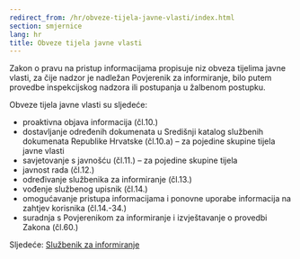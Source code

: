 ```yaml
---
redirect_from: /hr/obveze-tijela-javne-vlasti/index.html
section: smjernice
lang: hr
title: Obveze tijela javne vlasti
---
```


Zakon o pravu na pristup informacijama propisuje niz obveza tijelima javne vlasti, za čije nadzor je nadležan Povjerenik za informiranje, bilo putem provedbe inspekcijskog nadzora ili postupanja u žalbenom postupku.

Obveze tijela javne vlasti su sljedeće:

- proaktivna objava informacija (čl.10.) 
- dostavljanje određenih dokumenata u Središnji katalog službenih dokumenata Republike Hrvatske (čl.10.a) – za pojedine skupine tijela javne vlasti
- savjetovanje s javnošću (čl.11.) – za pojedine skupine tijela
- javnost rada (čl.12.)
- određivanje službenika za informiranje (čl.13.)
- vođenje službenog upisnik (čl.14.)
- omogućavanje pristupa informacijama i ponovne uporabe informacija na zahtjev korisnika (čl.14.-34.) 
- suradnja s Povjerenikom za informiranje i izvještavanje o provedbi Zakona (čl.60.)

Sljedeće: [Službenik za informiranje](../sluzbenik-za-informiranje)